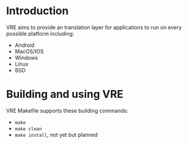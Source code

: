 # Introduction
VRE aims to provide an translation layer for applications to run on every possible platform including:
- Android
- MacOS/IOS
- Windows
- Linux
- BSD

# Building and using VRE
VRE Makefile supports these building commands:
- `make`
- `make clean`
- `make install`, not yet but planned